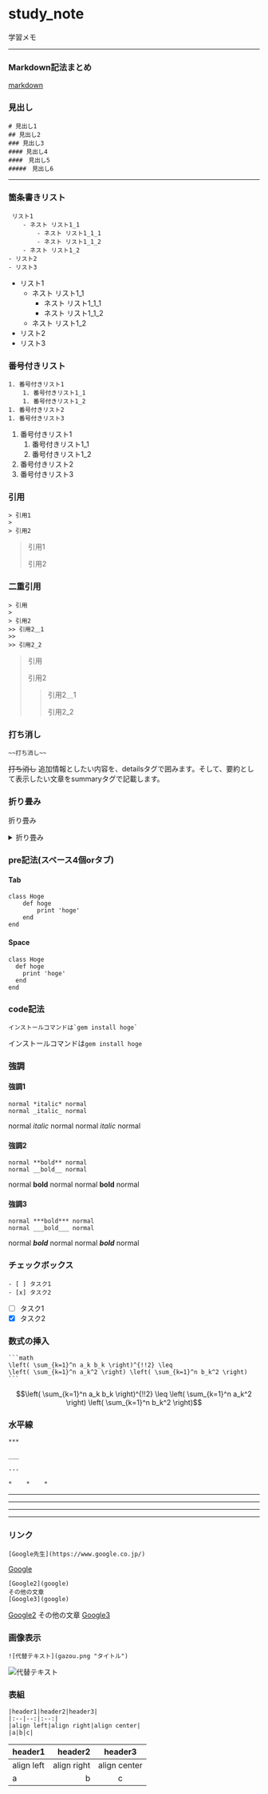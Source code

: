 # study_note

学習メモ

___

### Markdown記法まとめ
[markdown](https://qiita.com/tbpgr/items/989c6badefff69377da7)

### 見出し
    # 見出し1
    ## 見出し2
    ### 見出し3
    #### 見出し4
    ####　見出し5
    #####　見出し6

___

### 箇条書きリスト
     リスト1
        - ネスト リスト1_1
            - ネスト リスト1_1_1
            - ネスト リスト1_1_2
        - ネスト リスト1_2
    - リスト2
    - リスト3
- リスト1
    - ネスト リスト1_1
        - ネスト リスト1_1_1
        - ネスト リスト1_1_2
    - ネスト リスト1_2
- リスト2
- リスト3

### 番号付きリスト
    1. 番号付きリスト1
        1. 番号付きリスト1_1
        1. 番号付きリスト1_2
    1. 番号付きリスト2
    1. 番号付きリスト3
1. 番号付きリスト1
    1. 番号付きリスト1_1
    1. 番号付きリスト1_2
1. 番号付きリスト2
1. 番号付きリスト3

### 引用
    > 引用1
    > 
    > 引用2
> 引用1
> 
> 引用2

### 二重引用
    > 引用
    > 
    > 引用2
    >> 引用2＿1
    >> 
    >> 引用2_2
> 引用
> 
> 引用2
>> 引用2＿1
>> 
>> 引用2_2

### 打ち消し
    ~~打ち消し~~
~~打ち消し~~
追加情報としたい内容を、detailsタグで囲みます。そして、要約として表示したい文章をsummaryタグで記載します。


### 折り畳み
折り畳み

<details><summary>折り畳み</summary>説明</details>


### pre記法(スペース4個orタブ)
#### Tab
    class Hoge
        def hoge
            print 'hoge'
        end
    end

#### Space
    class Hoge
      def hoge
        print 'hoge'
      end
    end

### code記法
    インストールコマンドは`gem install hoge` 
インストールコマンドは`gem install hoge` 

### 強調
#### 強調1
    normal *italic* normal
    normal _italic_ normal
normal *italic* normal
normal _italic_ normal

#### 強調2
    normal **bold** normal
    normal __bold__ normal
normal **bold** normal
normal __bold__ normal

#### 強調3
    normal ***bold*** normal
    normal ___bold___ normal
normal ***bold*** normal
normal ___bold___ normal

### チェックボックス
    - [ ] タスク1
    - [x] タスク2
- [ ] タスク1
- [x] タスク2

### 数式の挿入

    ```math
    \left( \sum_{k=1}^n a_k b_k \right)^{!!2} \leq
    \left( \sum_{k=1}^n a_k^2 \right) \left( \sum_{k=1}^n b_k^2 \right)
    ```

```math
\left( \sum_{k=1}^n a_k b_k \right)^{!!2} \leq
\left( \sum_{k=1}^n a_k^2 \right) \left( \sum_{k=1}^n b_k^2 \right)
```

### 水平線
    ***

    ___

    ---

    *    *    *
***

___

---

*    *    *

### リンク
    [Google先生](https://www.google.co.jp/)
 
[Google](https://www.google.co.jp/)

    [Google2](google)
    その他の文章
    [Google3](google)

[Google2](google)
その他の文章
[Google3](google)

### 画像表示
    ![代替テキスト](gazou.png "タイトル")
  ![代替テキスト](gazou.png "タイトル")

  ### 表組
    |header1|header2|header3|
    |:--|--:|:--:|
    |align left|align right|align center|
    |a|b|c|
|header1|header2|header3|
|:--|--:|:--:|
|align left|align right|align center|
|a|b|c|